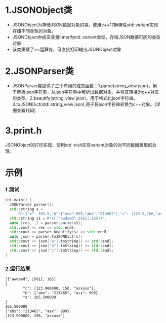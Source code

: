 # 1.JSONObject类
* JSONObject为存储JSON数据对象的类，使用c++17新特性std::variant实现存储不同类型的对象。
* JSONObject中成员变量inner为std::variant类型，存储JSON数据可能的类型对象
* 该类重载了<<运算符，可直接打印输出JSONObject对象
# 2.JSONParser类
* JSONParser类提供了三个有用的成员函数：1.parse(string_view json)，用于解析json字符串，从json字符串中解析出数据对象，并将其转换为c++对应的类型。2.beautify(string_view json)，用于格式化json字符串。3.toJSONDict(std::string_view json),用于将json字符串转换为c++对象。(详细查看代码)
# 3.print.h
  JSONObject的打印实现，使用std::visit实现variant对象的对不同数据类型的处理。
# 示例
### 1.测试
```c++
int main() {
  JSONParser parser{};
  std::string s =
      R"({"a": 165.5,"b":{"asx":999,"abx":"213465"},"c": [123.9,156,"asxasx"]})";
  std::string s1 = R"([["awdawd",1561],165])";
  auto [res, _] = parser.parse(s1);
  std::cout << res << std::endl;
  std::cout << parser.beautify(s) << std::endl;
  auto json = parser.toJSONDict(s);
  std::cout << json["a"].toString() << std::endl;
  std::cout << json["b"].toString() << std::endl;
  std::cout << json["c"].toString() << std::endl;
}
```
### 2.运行结果
```txt
[["awdawd", 1561], 165]
{
        "c": [123.900000, 156, "asxasx"],
        "b": {"abx": "213465", "asx": 999},
        "a": 165.500000
}
165.500000
{"abx": "213465", "asx": 999}
[123.900000, 156, "asxasx"]
```